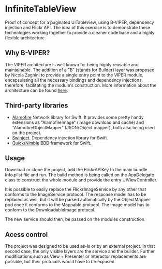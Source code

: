 # InfiniteTableView

Proof of concept for a paginated UITableView, using B-VIPER, dependency injection and Flickr API. 
The idea of this exercise is to demonstrate these technologies working together to provide a cleaner code base and a highly flexible architecture.

## Why B-VIPER?

The VIPER architecture is well known for being highly reusable and maintainable. The addition of a "B" (stands for Builder) layer was proposed by Nicola Zaghini to provide a single entry point to the VIPER module, encapsulating all the necessary bindings and dependency injections, therefore, facilitating the module's construction. More information about the architecture can be found [here](https://github.com/nzaghini/b-viper).

## Third-party libraries

 * [Alamofire](https://github.com/Alamofire/Alamofire) Network library for Swift. It provides some pretty handy extensions as "AlamofireImage" (image download and cache) and "AlamofireObjectMapper" (JSON/Object mapper), both also being used on the project.
 * [Swinject](https://github.com/Swinject/Swinject). Dependency injection library for Swift. 
 * [Quick/Nimble](https://github.com/Quick/Quick) BDD framework for Swift.
 
 ## Usage
 
 Download or clone the project, add the FlickrAPIKey to the main bundle Info.plist file and run. The build method is being called on the AppDelegate class to construct the whole module and provide the entry UIViewController.

 It is possible to easily replace the FlickrImageService by any other that conforms to the ImageService protocol. The response model has to be replaced as well, but it will be parsed automatically by the ObjectMapper pod once it conforms to the Mappable protocol. The image model has to conform to the DownloadableImage protocol. 

The new service should then, be passed on the modules construction.

 ## Acess control

The project was designed to be used as-is or by an external project. In that second case, the only visible layers are the service and the builder. Further modifications such as View + Presenter or Interactor replacements are possible, but their protocols would have to be exposed.
